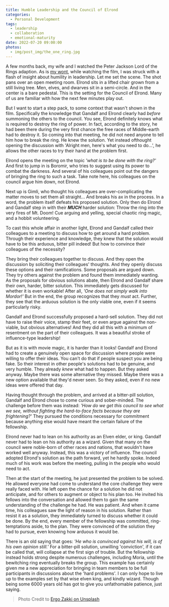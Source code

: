 ```yaml
---
title: Humble Leadership and the Council of Elrond
categories:
  - Personal Development
tags:
  - leadership
  - collaboration
  - emotional-maturity
date: 2022-07-20 09:00:00
photos:
  - img/post_img/the_one_ring.jpg
---
```


A few months back, my wife and I watched the Peter Jackson Lord of the Rings adaption. As is [my wont](/2022/03/18/mercy-in-leadership/), while watching the film, I was struck with a flash of insight about humility in leadership.  Let me set the scene. The shot pans over an open meeting room. Elrond sits in a lifted chair grown from a still living tree. Men, elves, and dwarves sit in a semi-circle.  And in the center is a bare pedestal. This is the setting for the Council of Elrond. Many of us are familiar with how the next few minutes play out. 

But I want to start a step pack, to some context that wasn't shown in the film. Specifically the knowledge that Gandalf and Elrond clearly had _before_ summoning the others to the council. You see, Elrond definitely knows what is required to destroy the ring of power. In fact, according to the story, he had been there during the very first chance the free races of Middle-earth had to destroy it. So coming into that meeting, he did not need anyone to tell him how to break the ring. He knew the solution. Yet instead ofthought opening the discussion with 'Alright men, here's what you need to do...', he allows the other races to try their hand at the problem first.

Elrond opens the meeting on the topic _'what is to be done with the ring?'_ And first to jump in is Boromir, who tries to suggest using its power to combat the darkness. And several of his colleagues point out the dangers of bringing the ring to such a task. Take note here, his colleagues on the council argue him down, not Elrond. 

Next up is Gimli, who thought his colleagues are over-complicating the matter moves to set them all straight... And breaks his ax in the process. In a word, the problem itself defeats his proposed solution. Only then do Elrond and Gandalf step in with their **_MUCH_** harder solution: Throw the ring into the very fires of Mt. Doom! Cue arguing and yelling, special chaotic ring magic, and a hobbit volunteering.

To cast this whole affair in another light, Elrond and Gandalf called their colleagues to a meeting to discuss how to get around a hard problem. Through their experience and knowledge, they knew that the solution would have to be this arduous, bitter pill indeed! But how to convince their colleagues of the necessity?

They bring their colleagues together to discuss. And they open the discussion by soliciting their colleagues' thoughts. And they openly discuss these options and their ramifications. Some proposals are argued down. They try others against the problem and found them immediately wanting. As the proposals for obvious solutions abate, then Elrond and Gandalf share their own, harder, bitter solution. This immediately gets discussed for whether it is even workable! After all, _'One does not simply walk into Mordor!'_ But in the end, the group recognizes that they _must_ act. Further, they see that the arduous solution is the only viable one, even if it seems particularly risky.

Gandalf and Elrond successfully proposed a hard-sell solution. They did not have to raise their voice, stamp their feet, or even argue against the non-viable, but obvious alternatives!  And they did all this with a minimum of resentment on the part of their colleagues. It was a beautiful stroke of influence-type leadership! 

But as it is with movie magic, it is harder than it looks! Gandalf and Elrond had to create a genuinely open space for discussion where people were willing to offer their ideas. You can't do that if people suspect you are being fake. So their interest in other people's solutions had to be genuine, and very humble. They already _knew_ what had to happen. But they asked anyway. Maybe there was some alternative they missed. Maybe there was a new option available that they'd never seen. So they asked, even if no new ideas were offered that day. 

Having thought through the problem, and arrived at a bitter-pill solution, Gandalf and Elrond chose to come curious and sober-minded. The challenge before them was instead: _'How do we get this council to see what we see, without fighting the hard-to-face facts because they are frightening?'_ They pursued the conditions necessary for commitment because anything else would have meant the certain failure of the fellowship.

Elrond never had to lean on his authority as an Elven elder, or king. Gandalf never had to lean on his authority as a wizard. Given that many on the council were noble-born of other races and nations, that wouldn't have worked well anyway. Instead, this was a victory of influence. The council adopted Elrond's solution as the path forward, yet he hardly spoke. Indeed much of his work was before the meeting, pulling in the people who would need to act. 

Then at the start of the meeting, he just presented the problem to be solved. He allowed everyone had come to understand the core challenge they were really faced with. He left open the chance for a solution he did not anticipate, and for others to augment or object to his plan too. He invited his fellows into the conversation and allowed them to gain the same understanding of the challenge he had. He was patient. And when it came time, his colleagues saw the light of reason in his solution. Rather than resist it as a solution, they immediately turned to discuss whether it could be done. By the end, every member of the fellowship was committed, ring-temptations aside, to the plan. They were convinced of the solution they had to pursue, even knowing how arduous it would be. 

There is an old saying that goes: _'He who is convinced against his will, is of his own opinion still.'_  For a bitter-pill solution, unwilling 'conviction', if it can be called that, will collapse at the first sign of trouble. But the fellowship instead holds strong despite numerous challenges, including Moria, until the bewitching ring eventually breaks the group. This example has certainly given me a new appreciation for bringing in team members to be full participants in discussions about the 'hard problems'. I can only hope to live up to the examples set by that wise elven king, and kindly wizard. Though being some 6000 years old has got to give you unfathomable patience, just saying.

> Photo Credit to [Ergo Zakki on Unsplash](https://unsplash.com/photos/QjLE11j5FT8)